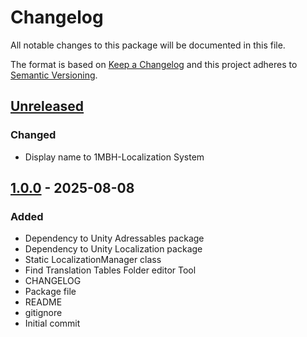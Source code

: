 # Changelog
All notable changes to this package will be documented in this file.

The format is based on [Keep a Changelog](http://keepachangelog.com/en/1.0.0/)
and this project adheres to [Semantic Versioning](http://semver.org/spec/v2.0.0.html).

## [Unreleased]
### Changed
- Display name to 1MBH-Localization System

## [1.0.0] - 2025-08-08
### Added
- Dependency to Unity Adressables package
- Dependency to Unity Localization package
- Static LocalizationManager class
- Find Translation Tables Folder editor Tool
- CHANGELOG
- Package file
- README
- gitignore
- Initial commit

[Unreleased]: https://github.com/1mbitshorde/LocalizationSystem/compare/1.0.0...main
[1.0.0]: https://github.com/1mbitshorde/LocalizationSystem/tree/1.0.0/